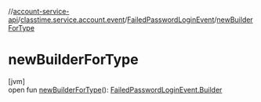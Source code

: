 //[account-service-api](../../../index.md)/[classtime.service.account.event](../index.md)/[FailedPasswordLoginEvent](index.md)/[newBuilderForType](new-builder-for-type.md)

# newBuilderForType

[jvm]\
open fun [newBuilderForType](new-builder-for-type.md)(): [FailedPasswordLoginEvent.Builder](-builder/index.md)
